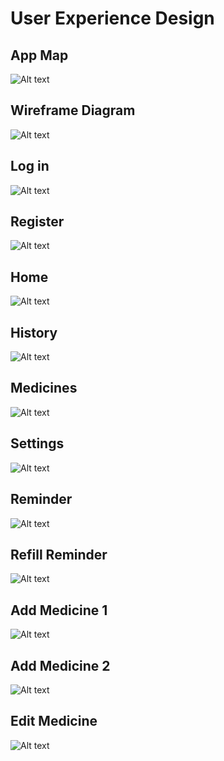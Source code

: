 # User Experience Design

## App Map 
 
![Alt text](ux-design/appmap.png)

## Wireframe Diagram

![Alt text](ux-design/wireframes.png)

## Log in

![Alt text](ux-design/prototype/Wireframe%20(2)-01.png)

## Register

![Alt text](ux-design/prototype/Wireframe%20(2)-02.png)

## Home

![Alt text](ux-design/prototype/Wireframe%20(2)-03.png)

## History

![Alt text](ux-design/prototype/Wireframe%20(2)-04.png)

## Medicines

![Alt text](ux-design/prototype/Wireframe%20(2)-05.png)

## Settings

![Alt text](ux-design/prototype/Wireframe%20(2)-06.png)

## Reminder

![Alt text](ux-design/prototype/Wireframe%20(2)-07.png)

## Refill Reminder

![Alt text](ux-design/prototype/Wireframe%20(2)-11.png)

## Add Medicine 1

![Alt text](ux-design/prototype/Wireframe%20(2)-08.png)

## Add Medicine 2

![Alt text](ux-design/prototype/Wireframe%20(2)-10.png)

## Edit Medicine

![Alt text](ux-design/prototype/Wireframe%20(2)-09.png)